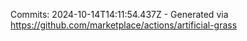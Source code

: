 Commits: 2024-10-14T14:11:54.437Z - Generated via https://github.com/marketplace/actions/artificial-grass
<br>
